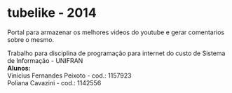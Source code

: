 tubelike - 2014
========

Portal para armazenar os melhores videos do youtube e gerar comentarios sobre o mesmo.

Trabalho para disciplina de programação para internet do custo de Sistema de Informação - UNIFRAN 
<br><strong>Alunos: </strong><br>
	Vinicius Fernandes Peixoto - cod.: 1157923 <br>
	Poliana Cavazini		   - cod.: 1142556 <br>
